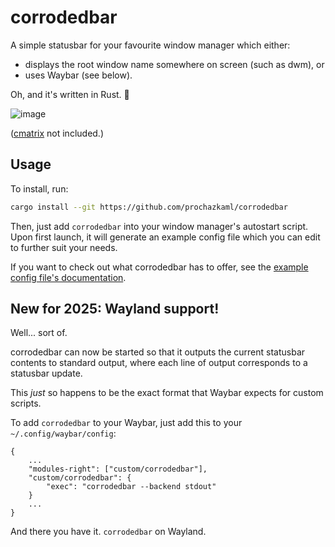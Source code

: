 # corrodedbar

A simple statusbar for your favourite window manager which either:

- displays the root window name somewhere on screen (such as dwm), or
- uses Waybar (see below).

Oh, and it's written in Rust. 🦀

![image](https://github.com/prochazkaml/corrodedbar/assets/41787099/0cb8c87a-3c4e-4781-99d3-a393a99eb284)

([cmatrix](https://github.com/abishekvashok/cmatrix) not included.)

## Usage

To install, run:

```bash
cargo install --git https://github.com/prochazkaml/corrodedbar
```

Then, just add `corrodedbar` into your window manager's autostart script. Upon first launch, it will generate an example config file which you can edit to further suit your needs.

If you want to check out what corrodedbar has to offer, see the [example config file's documentation](https://github.com/prochazkaml/corrodedbar/blob/master/src/example.toml).

## New for 2025: Wayland support!

Well... sort of.

corrodedbar can now be started so that it outputs the current statusbar contents to standard output, where each line of output corresponds to a statusbar update.

This _just_ so happens to be the exact format that Waybar expects for custom scripts.

To add `corrodedbar` to your Waybar, just add this to your `~/.config/waybar/config`:

```
{
    ...
    "modules-right": ["custom/corrodedbar"],
    "custom/corrodedbar": {
        "exec": "corrodedbar --backend stdout"
    }
    ...
}
```

And there you have it. `corrodedbar` on Wayland.

